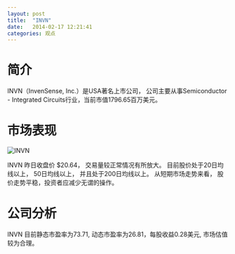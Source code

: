 ```yaml
---
layout: post
title:  "INVN"
date:   2014-02-17 12:21:41
categories: 观点
---
```


# 简介
INVN（InvenSense, Inc.）是USA著名上市公司，
公司主要从事Semiconductor - Integrated Circuits行业，当前市值1796.65百万美元。

# 市场表现

![INVN](http://finviz.com/chart.ashx?t=INVN&ty=c&ta=1&p=d&s=l)

INVN 昨日收盘价 $20.64，
交易量较正常情况有所放大。
目前股价处于20日均线以上，
50日均线以上，
并且处于200日均线以上。
从短期市场走势来看，
股价走势平稳，投资者应减少无谓的操作。

# 公司分析
INVN 目前静态市盈率为73.71, 动态市盈率为26.81，每股收益0.28美元,
市场估值较为合理。

